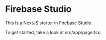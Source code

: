 # Firebase Studio

This is a NextJS starter in Firebase Studio.

To get started, take a look at src/app/page.tsx.

<!-- Trigger Vercel Deployment -->
